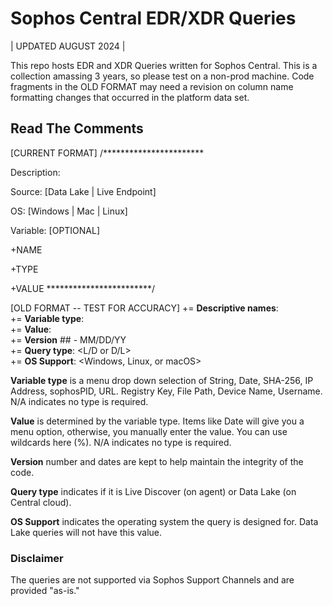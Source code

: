 # Sophos Central EDR/XDR Queries 
| UPDATED AUGUST 2024 |

This repo hosts EDR and XDR Queries written for Sophos Central. This is a collection amassing 3 years, so please test on a non-prod machine. Code fragments in the OLD FORMAT may need a revision on column name formatting changes that occurred in the platform data set.

## Read The Comments

[CURRENT FORMAT] 
/***********************

Description:

Source:     [Data Lake | Live Endpoint]  

OS:         [Windows | Mac | Linux]       

Variable:   [OPTIONAL]

  +NAME
  
  +TYPE
  
  +VALUE
************************/


[OLD FORMAT -- TEST FOR ACCURACY]
  += **Descriptive names**: <variableName>  
  += **Variable type**: <type>  
  += **Value**: <value>  
  += **Version** ## - MM/DD/YY  
  += **Query type**: <L/D or D/L>  
  += **OS Support**: <Windows, Linux, or macOS>  

**Variable type** is a menu drop down selection of String, Date, SHA-256, IP Address, sophosPID, URL. Registry Key, File Path, Device Name, Username. N/A indicates no type is required.
  
**Value** is determined by the variable type. Items like Date will give you a menu option, otherwise, you manually enter the value. You can use wildcards here (%). N/A indicates no type is required.
  
**Version** number and dates are kept to help maintain the integrity of the code. 

**Query type** indicates if it is Live Discover (on agent) or Data Lake (on Central cloud).
  
**OS Support** indicates the operating system the query is designed for. Data Lake queries will not have this value.
  
### Disclaimer
  
The queries are not supported via Sophos Support Channels and are provided "as-is."

